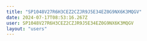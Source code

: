 ```yaml
---
title: "SP1048V27R6H3CEZ2CZJR9J5E34EZ0G9NX6K3MQGV"
date: 2024-07-17T08:53:16.267Z
user: SP1048V27R6H3CEZ2CZJR9J5E34EZ0G9NX6K3MQGV
layout: "users"
---
```

    
